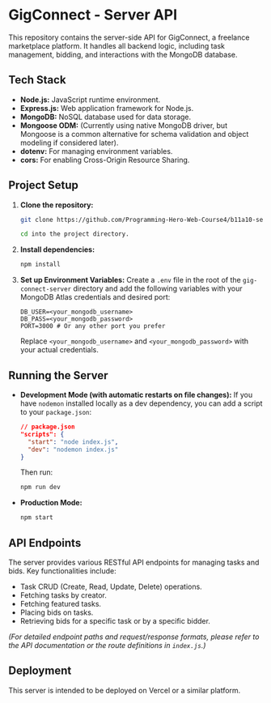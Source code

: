 # GigConnect - Server API

This repository contains the server-side API for GigConnect, a freelance marketplace platform. It handles all backend logic, including task management, bidding, and interactions with the MongoDB database.

## Tech Stack

*   **Node.js:** JavaScript runtime environment.
*   **Express.js:** Web application framework for Node.js.
*   **MongoDB:** NoSQL database used for data storage.
*   **Mongoose ODM:** (Currently using native MongoDB driver, but Mongoose is a common alternative for schema validation and object modeling if considered later).
*   **dotenv:** For managing environment variables.
*   **cors:** For enabling Cross-Origin Resource Sharing.

## Project Setup

1.  **Clone the repository:**
    ```bash
    git clone https://github.com/Programming-Hero-Web-Course4/b11a10-server-side-ronnie012

    cd into the project directory.
    ```

2.  **Install dependencies:**
    ```bash
    npm install
    ```

3.  **Set up Environment Variables:**
    Create a `.env` file in the root of the `gig-connect-server` directory and add the following variables with your MongoDB Atlas credentials and desired port:
    ```env
    DB_USER=<your_mongodb_username>
    DB_PASS=<your_mongodb_password>
    PORT=3000 # Or any other port you prefer
    ```
    Replace `<your_mongodb_username>` and `<your_mongodb_password>` with your actual credentials.

## Running the Server

*   **Development Mode (with automatic restarts on file changes):**
    If you have `nodemon` installed locally as a dev dependency, you can add a script to your `package.json`:
    ```json
    // package.json
    "scripts": {
      "start": "node index.js",
      "dev": "nodemon index.js"
    }
    ```
    Then run:
    ```bash
    npm run dev
    ```

*   **Production Mode:**
    ```bash
    npm start
    ```

## API Endpoints

The server provides various RESTful API endpoints for managing tasks and bids. Key functionalities include:
*   Task CRUD (Create, Read, Update, Delete) operations.
*   Fetching tasks by creator.
*   Fetching featured tasks.
*   Placing bids on tasks.
*   Retrieving bids for a specific task or by a specific bidder.

*(For detailed endpoint paths and request/response formats, please refer to the API documentation or the route definitions in `index.js`.)*

## Deployment

This server is intended to be deployed on Vercel or a similar platform.

